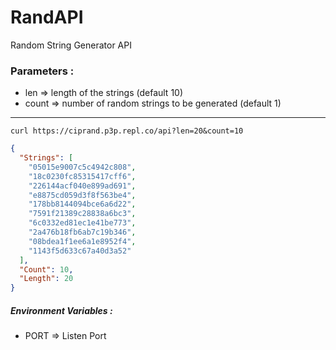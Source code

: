 # RandAPI

Random String Generator API

### Parameters :

- len => length of the strings (default 10)
- count => number of random strings to be generated (default 1)
---

```
curl https://ciprand.p3p.repl.co/api?len=20&count=10
```

```json
{
  "Strings": [
    "05015e9007c5c4942c808",
    "18c0230fc85315417cff6",
    "226144acf040e899ad691",
    "e8875cd059d3f8f563be4",
    "178bb8144094bce6a6d22",
    "7591f21389c28838a6bc3",
    "6c0332ed81ec1e41be773",
    "2a476b18fb6ab7c19b346",
    "08bdea1f1ee6a1e8952f4",
    "1143f5d633c67a40d3a52"
  ],
  "Count": 10,
  "Length": 20
}
```



##### Environment Variables :

- PORT => Listen Port
